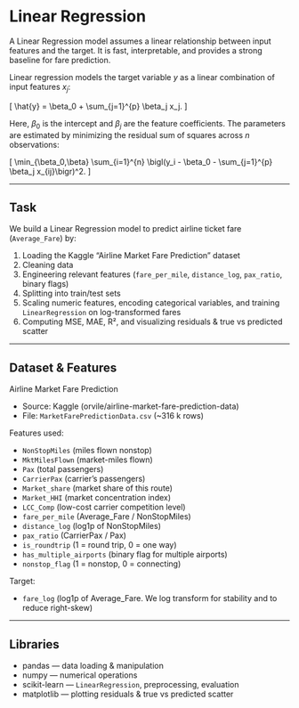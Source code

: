 # Linear Regression

A Linear Regression model assumes a linear relationship between input features and the target. It is fast, interpretable, and provides a strong baseline for fare prediction.

Linear regression models the target variable $y$ as a linear combination of input features $x_j$:

\[
\hat{y} = \beta_0 + \sum_{j=1}^{p} \beta_j x_j.
\]

Here, $\beta_0$ is the intercept and $\beta_j$ are the feature coefficients. The parameters are estimated by minimizing the residual sum of squares across $n$ observations:

\[
\min_{\beta_0,\beta} \sum_{i=1}^{n} \bigl(y_i - \beta_0 - \sum_{j=1}^{p} \beta_j x_{ij}\bigr)^2.
\]

---

## Task

We build a Linear Regression model to predict airline ticket fare (`Average_Fare`) by:
1. Loading the Kaggle “Airline Market Fare Prediction” dataset  
2. Cleaning data
3. Engineering relevant features (`fare_per_mile`, `distance_log`, `pax_ratio`, binary flags)  
4. Splitting into train/test sets  
5. Scaling numeric features, encoding categorical variables, and training `LinearRegression` on log-transformed fares  
6. Computing MSE, MAE, R², and visualizing residuals & true vs predicted scatter  

---

## Dataset & Features

Airline Market Fare Prediction  
- Source: Kaggle (orvile/airline-market-fare-prediction-data)  
- File: `MarketFarePredictionData.csv` (~316 k rows)  

Features used:  
- `NonStopMiles` (miles flown nonstop)  
- `MktMilesFlown` (market-miles flown)  
- `Pax` (total passengers)  
- `CarrierPax` (carrier’s passengers)  
- `Market_share` (market share of this route)  
- `Market_HHI` (market concentration index)  
- `LCC_Comp` (low-cost carrier competition level)  
- `fare_per_mile` (Average_Fare / NonStopMiles)  
- `distance_log` (log1p of NonStopMiles)  
- `pax_ratio` (CarrierPax / Pax)  
- `is_roundtrip` (1 = round trip, 0 = one way)  
- `has_multiple_airports` (binary flag for multiple airports)  
- `nonstop_flag` (1 = nonstop, 0 = connecting)  

Target:  
- `fare_log` (log1p of Average_Fare. We log transform for stability and to reduce right-skew)  

---

## Libraries  
- pandas — data loading & manipulation  
- numpy — numerical operations  
- scikit-learn — `LinearRegression`, preprocessing, evaluation  
- matplotlib — plotting residuals & true vs predicted scatter

